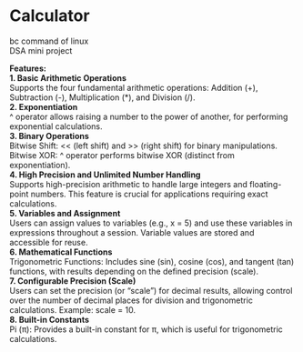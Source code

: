 # Calculator
bc command of linux <br>
DSA mini project <br>

<b> Features: </b> <br>
<b> 1. Basic Arithmetic Operations </b> <br>
Supports the four fundamental arithmetic operations: Addition (+), Subtraction (-), Multiplication (*), and Division (/). <br>
<b> 2. Exponentiation </b> <br>
^ operator allows raising a number to the power of another, for performing exponential calculations. <br>
<b> 3. Binary Operations </b> <br> 
Bitwise Shift: << (left shift) and >> (right shift) for binary manipulations. <br>
Bitwise XOR: ^ operator performs bitwise XOR (distinct from exponentiation). <br>
<b> 4. High Precision and Unlimited Number Handling </b> <br>
Supports high-precision arithmetic to handle large integers and floating-point numbers. This feature is crucial for applications requiring exact calculations. <br>
<b> 5. Variables and Assignment </b> <br>
Users can assign values to variables (e.g., x = 5) and use these variables in expressions throughout a session. Variable values are stored and accessible for reuse. <br>
<b> 6. Mathematical Functions </b> <br>
Trigonometric Functions: Includes sine (sin), cosine (cos), and tangent (tan) functions, with results depending on the defined precision (scale). <br>
<b> 7. Configurable Precision (Scale) </b> <br>
Users can set the precision (or “scale”) for decimal results, allowing control over the number of decimal places for division and trigonometric calculations. Example: scale = 10. <br>
<b> 8. Built-in Constants </b> <br>
Pi (π): Provides a built-in constant for π, which is useful for trigonometric calculations. <br>